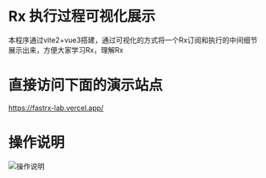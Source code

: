 # Rx 执行过程可视化展示

本程序通过vite2+vue3搭建，通过可视化的方式将一个Rx订阅和执行的中间细节展示出来，方便大家学习Rx，理解Rx

# 直接访问下面的演示站点

https://fastrx-lab.vercel.app/

# 操作说明

![操作说明](https://images.gitee.com/uploads/images/2021/0310/205646_0dc9c46b_457848.png "RxShow说明.png")